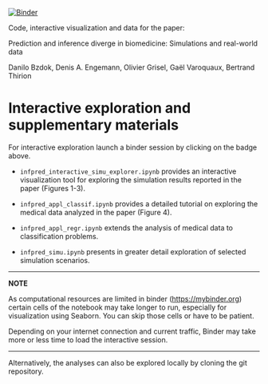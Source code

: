 [![Binder](https://mybinder.org/badge.svg)](https://mybinder.org/v2/gh/banilo/inf_vs_pred_2018/master)

Code, interactive visualization and data for the paper:

Prediction and inference diverge in biomedicine:
Simulations and real-world data

Danilo Bzdok, Denis A. Engemann, Olivier Grisel, Gaël Varoquaux, Bertrand Thirion


# Interactive exploration and supplementary materials

For interactive exploration launch a binder session by clicking on the badge above.

- ```infpred_interactive_simu_explorer.ipynb``` provides an interactive visualization tool for exploring the simulation results reported in the paper (Figures 1-3).

- ```infpred_appl_classif.ipynb``` provides a detailed tutorial on exploring the medical data analyzed in the paper (Figure 4).

- ```infpred_appl_regr.ipynb``` extends the analysis of medical data to classification problems.

- ```infpred_simu.ipynb``` presents in greater detail exploration of selected simulation scenarios.

---
**NOTE** 

As computational resources are limited in binder (https://mybinder.org) certain cells of the notebook may take longer to run, especially for visualization using Seaborn. You can skip those cells or have to be patient.

Depending on your internet connection and current traffic, Binder may take more or less time to load the interactive session.

---

Alternatively, the analyses can also be explored locally by cloning the git repository.

